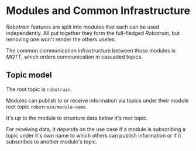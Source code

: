 # Modules and Common Infrastructure

_Robotrain_ features are split into modules that each can be used independently. All put together they form the full-fledged _Robotrain_, but removing one won't render the others useles.

The common communication infrastructure between those modules is _MQTT_, which orders communication in cascaded topics.

## Topic model

The root topic is `robotrain`.

Modules can publish to or receive information via topics under their module root topic `robotrain/module-name`.

It's up to the module to structure data below it's root topic.

For receiving data, it depends on the use case if a module is subscribing a topic under it's own name to which others can publish information or if it subscribes to another module's topic.
